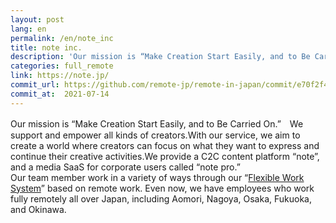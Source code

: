 ```yaml
---
layout: post
lang: en
permalink: /en/note_inc
title: note inc.
description: 'Our mission is “Make Creation Start Easily, and to Be Carried On.”　We support and empower all kinds of creators.With our service, we aim to create a world where creators can focus on what they want to express and continue their creative activities.We provide a C2C content platform “note”, and a media SaaS for corporate users called “note pro.” Our team member work in a variety of ways through our “Flexible Work  System” based on remote work. Even now, we have employees who work fully remotely all over Japan, including Aomori, Nagoya, Osaka, Fukuoka, and Okinawa.'
categories: full_remote
link: https://note.jp/
commit_url: https://github.com/remote-jp/remote-in-japan/commit/e70f2f4d7f157e17a5d3f34eb931b6b97b3d10e6
commit_at:  2021-07-14
---
```


<p>Our mission is “Make Creation Start Easily, and to Be Carried On.”　We support and empower all kinds of creators.With our service, we aim to create a world where creators can focus on what they want to express and continue their creative activities.We provide a C2C content platform “note”, and a media SaaS for corporate users called “note pro.”<br />Our team member work in a variety of ways through our “<a href="https://note.jp/n/nf0985293c654">Flexible Work  System</a>” based on remote work. Even now, we have employees who work fully remotely all over Japan, including Aomori, Nagoya, Osaka, Fukuoka, and Okinawa.</p>
